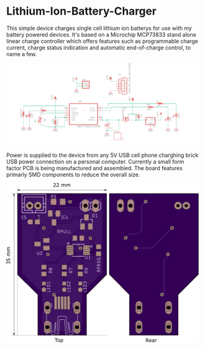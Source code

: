 # Lithium-Ion-Battery-Charger

This simple device charges single cell lithium ion batterys for use with my battery powered devices. It's based on a Microchip MCP73833 stand alone linear charge controller which offers features such as programmable charge current, charge status indication and automatic end-of-charge control, to name a few. 

![alt text](https://github.com/hpfletch/Images/blob/master/Schematic.PNG)

Power is supplied to the device from any 5V USB cell phone charghing brick USB power connection on a personal computer. Currently a small form factor PCB is being manufactured and assembled. The board features primarly SMD components to reduce the overall size. 

![alt text](https://github.com/hpfletch/Images/blob/master/Annotated%20PCB%20layout.png)

